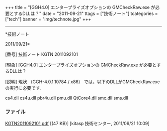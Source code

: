 ﻿+++
title = "[GGH4.0] エンタープライズオプションの GMCheckRaw.exe が必要とするDLLは？"
date = "2011-09-21"
ttags = ["技術ノート"]
tcategories = ["tech"]
banner = "img/technote.jpg"
+++

-----------------------------------------------------------------------------------------------------------------------------

*技術ノート

2011/09/21*


[番号]
技術ノート KGTN 2011092101

[現象]
[GGH4.0] エンタープライズオプションの GMCheckRaw.exe
が必要とするDLLは？

[説明]
現状 （GGH-4.0.1.10784 / x86） では，以下のDLLがGMCheckRaw.exe
の実行に必要です．

cs4.dll
cs4u.dll
pbr4u.dll
pmu.dll
QtCore4.dll
smc.dll
sms.dll


### ファイル

 
 


[KGTN2011092101.pdf](http://techreport.kitasp.net/attachments/download/634/KGTN2011092101.pdf)
 [(47 KB)] [kitasp 技術センター, 2011/09/21
10:09]


 


 

